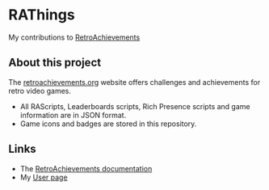 # RAThings

My contributions to [RetroAchievements](https://github.com/RetroAchievements)

## About this project

The [retroachievements.org](https://retroachievements.org) website offers challenges and achievements for retro video games.

- All RAScripts, Leaderboards scripts, Rich Presence scripts and game information are in JSON format.
- Game icons and badges are stored in this repository.

## Links

- The [RetroAchievements documentation](https://docs.retroachievements.org/)
- My [User page](https://retroachievements.org/user/retromodern)
